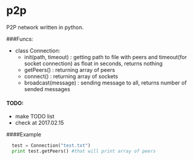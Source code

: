 # p2p
P2P network written in python. 

###Funcs:
  - class Connection:
    - init(path, timeout) : getting path to file with peers and timeout(for socket connection) as float in seconds, returns nothing
    - getPeers() : returning array of peers
    - connect() : returning array of sockets
    - broadcast(message) : sending message to all, returns number of sended messages

#### TODO:
  - make TODO list
  - check at 2017.02.15
 

####Example
```python
  test = Connection("test.txt")
  print test.getPeers() #that will print array of peers
```
